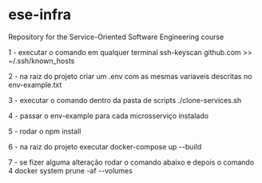 # ese-infra
Repository for the Service-Oriented Software Engineering course

1 - executar o comando em qualquer terminal
ssh-keyscan github.com >> ~/.ssh/known_hosts

2 - na raiz do projeto criar um .env com as mesmas variaveis descritas no env-example.txt

3 - executar o comando dentro da pasta de scripts
./clone-services.sh

4 - passar o env-example para cada microsserviço instalado

5 - rodar o npm install

6 - na raiz do projeto executar 
docker-compose up --build

7 - se fizer alguma alteração rodar o comando abaixo e depois o comando 4
docker system prune -af --volumes